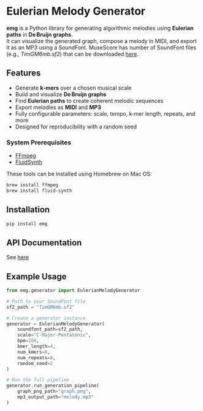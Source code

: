 # Eulerian Melody Generator

**emg** is a Python library for generating algorithmic melodies using **Eulerian paths** in **De Bruijn graphs**.  
It can visualize the generated graph, compose a melody in MIDI, and export it as an MP3 using a SoundFont. MuseScore has number of SoundFont files (e.g., *TimGM6mb.sf2*) that can be downloaded [here](https://musescore.org/en/handbook/3/soundfonts-and-sfz-files).

## Features

- Generate **k‑mers** over a chosen musical scale
- Build and visualize **De Bruijn graphs**
- Find **Eulerian paths** to create coherent melodic sequences
- Export melodies as **MIDI** and **MP3**
- Fully configurable parameters: scale, tempo, k‑mer length, repeats, and more
- Designed for reproducibility with a random seed

### System Prerequisites

- [FFmpeg](https://ffmpeg.org/)
- [FluidSynth](https://www.fluidsynth.org/)

These tools can be installed using Homebrew on Mac OS:

```bash
brew install ffmpeg
brew install fluid-synth
```

## Installation

```bash
pip install emg
```

## API Documentation

See [here](https://github.com/ckstash/emg/blob/main/API.md)

## Example Usage

```Python
from emg.generator import EulerianMelodyGenerator

# Path to your SoundFont file
sf2_path = "TimGM6mb.sf2"

# Create a generator instance
generator = EulerianMelodyGenerator(
    soundfont_path=sf2_path,
    scale="C-Major-Pentatonic",
    bpm=200,
    kmer_length=4,
    num_kmers=8,
    num_repeats=8,
    random_seed=2
)

# Run the full pipeline
generator.run_generation_pipeline(
    graph_png_path="graph.png",
    mp3_output_path="melody.mp3"
)
```